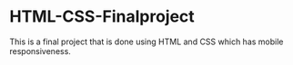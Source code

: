 # HTML-CSS-Finalproject
This is a final project that is done using HTML and CSS which has mobile responsiveness.
